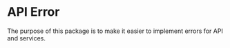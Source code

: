 # API Error

The purpose of this package is to make it easier to implement errors for API and services.
